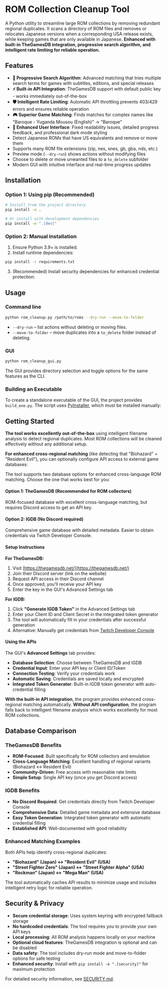 # ROM Collection Cleanup Tool

A Python utility to streamline large ROM collections by removing redundant regional duplicates. It scans a directory of ROM files and removes or relocates Japanese versions when a corresponding USA release exists, while keeping games that are only available in Japanese. **Enhanced with built-in TheGamesDB integration, progressive search algorithm, and intelligent rate limiting for reliable operation.**

## Features
- **🎯 Progressive Search Algorithm**: Advanced matching that tries multiple search terms for games with subtitles, editions, and special releases
- **⚡ Built-in API Integration**: TheGamesDB support with default public key - works immediately out-of-the-box
- **🛡️ Intelligent Rate Limiting**: Automatic API throttling prevents 403/429 errors and ensures reliable operation
- **🎮 Superior Game Matching**: Finds matches for complex names like "Baroque - Yuganda Mousou (English)" → "Baroque"
- **🎨 Enhanced User Interface**: Fixed readability issues, detailed progress feedback, and professional dark mode styling
- Detect Japanese ROMs that have US equivalents and remove or move them
- Supports many ROM file extensions (zip, nes, snes, gb, gba, nds, etc.)
- Preview mode (`--dry-run`) shows actions without modifying files
- Choose to delete or move unwanted files to a `to_delete` subfolder
- Modern GUI with intuitive interface and real-time progress updates

## Installation

### Option 1: Using pip (Recommended)
```bash
# Install from the project directory
pip install -e .

# Or install with development dependencies
pip install -e ".[dev]"
```

### Option 2: Manual installation
1. Ensure Python 3.9+ is installed.
2. Install runtime dependencies:

```bash
pip install -r requirements.txt
```

3. (Recommended) Install security dependencies for enhanced credential protection:

## Usage

### Command line

```bash
python rom_cleanup.py /path/to/roms --dry-run --move-to-folder
```

- `--dry-run` – list actions without deleting or moving files.
- `--move-to-folder` – move duplicates into a `to_delete` folder instead of deleting.

### GUI

```bash
python rom_cleanup_gui.py
```

The GUI provides directory selection and toggle options for the same features as the CLI.

### Building an Executable

To create a standalone executable of the GUI, the project provides `build_exe.py`. The script uses [PyInstaller](https://www.pyinstaller.org/), which must be installed manually:

## Getting Started

**The tool works excellently out-of-the-box** using intelligent filename analysis to detect regional duplicates. Most ROM collections will be cleaned effectively without any additional setup.

**For enhanced cross-regional matching** (like detecting that "Biohazard" = "Resident Evil"), you can optionally configure API access to external game databases:

The tool supports two database options for enhanced cross-language ROM matching. Choose the one that works best for you:

#### **Option 1: TheGamesDB (Recommended for ROM collectors)**
ROM-focused database with excellent cross-language matching, but requires Discord access to get an API key.

#### **Option 2: IGDB (No Discord required)**
Comprehensive game database with detailed metadata. Easier to obtain credentials via Twitch Developer Console.

#### **Setup Instructions**

**For TheGamesDB:**
1. Visit [https://thegamesdb.net/](https://thegamesdb.net/)
2. Join their Discord server (link on the website)
3. Request API access in their Discord channel
4. Once approved, you'll receive your API key
5. Enter the key in the GUI's Advanced Settings tab

**For IGDB:**
1. Click **"Generate IGDB Token"** in the Advanced Settings tab
2. Enter your Client ID and Client Secret in the integrated token generator
3. The tool will automatically fill in your credentials after successful generation
4. Alternative: Manually get credentials from [Twitch Developer Console](https://dev.twitch.tv/console/apps)

#### **Using the APIs**

The GUI's **Advanced Settings** tab provides:
- **Database Selection**: Choose between TheGamesDB and IGDB
- **Credential Input**: Enter your API key or Client ID/Token
- **Connection Testing**: Verify your credentials work
- **Automatic Saving**: Credentials are saved locally and encrypted
- **Integrated Token Generator**: Built-in IGDB token generator with auto-credential filling

**With the built-in API integration**, the program provides enhanced cross-regional matching automatically. **Without API configuration**, the program falls back to intelligent filename analysis which works excellently for most ROM collections.

## Database Comparison

### **TheGamesDB Benefits**
- **ROM-Focused**: Built specifically for ROM collectors and emulation
- **Cross-Language Matching**: Excellent handling of regional variants (Biohazard ↔ Resident Evil)
- **Community-Driven**: Free access with reasonable rate limits
- **Simple Setup**: Single API key (once you get Discord access)

### **IGDB Benefits**
- **No Discord Required**: Get credentials directly from Twitch Developer Console
- **Comprehensive Data**: Detailed game metadata and extensive database
- **Easy Token Generation**: Integrated token generator with automatic credential filling
- **Established API**: Well-documented with good reliability

### **Enhanced Matching Examples**
Both APIs help identify cross-regional duplicates:
- **"Biohazard" (Japan) ↔ "Resident Evil" (USA)**
- **"Street Fighter Zero" (Japan) ↔ "Street Fighter Alpha" (USA)**
- **"Rockman" (Japan) ↔ "Mega Man" (USA)**

The tool automatically caches API results to minimize usage and includes intelligent retry logic for reliable operation.

## Security & Privacy

- **Secure credential storage**: Uses system keyring with encrypted fallback storage
- **No hardcoded credentials**: The tool requires you to provide your own API keys
- **Local processing**: All ROM analysis happens locally on your machine
- **Optional cloud features**: TheGamesDB integration is optional and can be disabled
- **Data safety**: The tool includes dry-run mode and move-to-folder options for safe testing
- **Enhanced security**: Install with `pip install -e ".[security]"` for maximum protection

For detailed security information, see [SECURITY.md](SECURITY.md).


